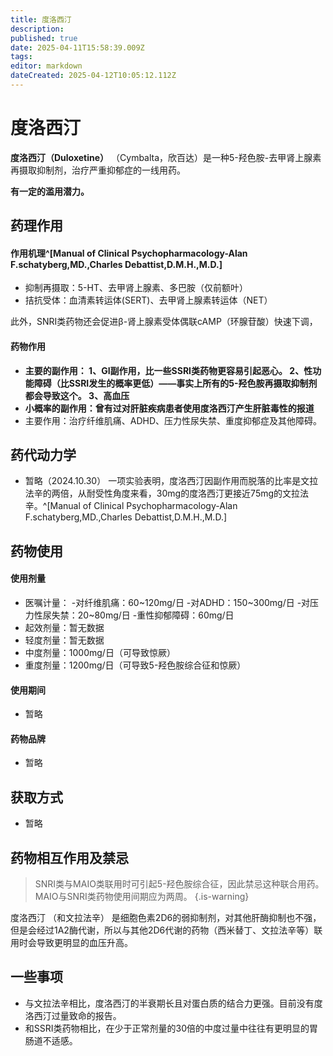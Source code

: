 ```yaml
---
title: 度洛西汀
description: 
published: true
date: 2025-04-11T15:58:39.009Z
tags: 
editor: markdown
dateCreated: 2025-04-12T10:05:12.112Z
---
```


# 度洛西汀
**度洛西汀（Duloxetine）** （Cymbalta，欣百达）是一种5-羟色胺-去甲肾上腺素再摄取抑制剂，治疗严重抑郁症的一线用药。

**有一定的滥用潜力。**

## 药理作用
#### 作用机理^[Manual of Clinical Psychopharmacology-Alan F.schatyberg,MD.,Charles Debattist,D.M.H.,M.D.]

- 抑制再摄取：5-HT、去甲肾上腺素、多巴胺（仅前额叶）
- 拮抗受体：血清素转运体(SERT)、去甲肾上腺素转运体（NET）

此外，SNRI类药物还会促进β-肾上腺素受体偶联cAMP（环腺苷酸）快速下调，　　
#### 药物作用
- **主要的副作用：
1、GI副作用，比一些SSRI类药物更容易引起恶心。
2、性功能障碍（比SSRI发生的概率更低）——事实上所有的5-羟色胺再摄取抑制剂都会导致这个。
3、高血压**
- **小概率的副作用：曾有过对肝脏疾病患者使用度洛西汀产生肝脏毒性的报道**
- 主要作用：治疗纤维肌痛、ADHD、压力性尿失禁、重度抑郁症及其他障碍。

## 药代动力学
- 暂略（2024.10.30）
一项实验表明，度洛西汀因副作用而脱落的比率是文拉法辛的两倍，从耐受性角度来看，30mg的度洛西汀更接近75mg的文拉法辛。^[Manual of Clinical Psychopharmacology-Alan F.schatyberg,MD.,Charles Debattist,D.M.H.,M.D.]


## 药物使用
#### 使用剂量
 - 医嘱计量：
      -对纤维肌痛：60~120mg/日
      -对ADHD：150~300mg/日
      -对压力性尿失禁：20~80mg/日
      -重性抑郁障碍：60mg/日
 - 起效剂量：暂无数据
 - 轻度剂量：暂无数据
 - 中度剂量：1000mg/日（可导致惊厥）
 - 重度剂量：1200mg/日（可导致5-羟色胺综合征和惊厥）
#### 使用期间
- 暂略
#### 药物品牌
- 暂略  
## 获取方式
- 暂略

## 药物相互作用及禁忌
>  SNRI类与MAIO类联用时可引起5-羟色胺综合征，因此禁忌这种联合用药。MAIO与SNRI类药物使用间期应为两周。
{.is-warning}

度洛西汀 （和文拉法辛） 是细胞色素2D6的弱抑制剂，对其他肝酶抑制也不强，但是会经过1A2酶代谢，所以与其他2D6代谢的药物（西米替丁、文拉法辛等）联用时会导致更明显的血压升高。


## 一些事项
- 与文拉法辛相比，度洛西汀的半衰期长且对蛋白质的结合力更强。目前没有度洛西汀过量致命的报告。
- 和SSRI类药物相比，在少于正常剂量的30倍的中度过量中往往有更明显的胃肠道不适感。

